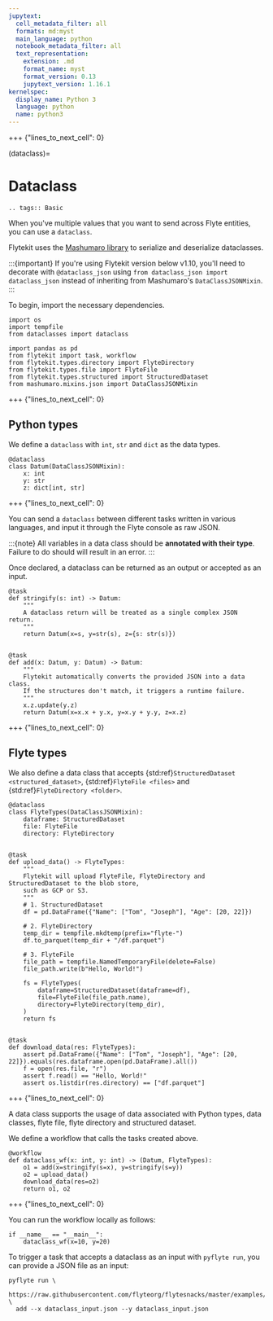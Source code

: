 ```yaml
---
jupytext:
  cell_metadata_filter: all
  formats: md:myst
  main_language: python
  notebook_metadata_filter: all
  text_representation:
    extension: .md
    format_name: myst
    format_version: 0.13
    jupytext_version: 1.16.1
kernelspec:
  display_name: Python 3
  language: python
  name: python3
---
```


+++ {"lines_to_next_cell": 0}

(dataclass)=

# Dataclass

```{eval-rst}
.. tags:: Basic
```

When you've multiple values that you want to send across Flyte entities, you can use a `dataclass`.

Flytekit uses the [Mashumaro library](https://github.com/Fatal1ty/mashumaro)
to serialize and deserialize dataclasses.

:::{important}
If you're using Flytekit version below v1.10, you'll need to decorate with `@dataclass_json` using
`from dataclass_json import dataclass_json` instead of inheriting from Mashumaro's `DataClassJSONMixin`.
:::

To begin, import the necessary dependencies.

```{code-cell}
import os
import tempfile
from dataclasses import dataclass

import pandas as pd
from flytekit import task, workflow
from flytekit.types.directory import FlyteDirectory
from flytekit.types.file import FlyteFile
from flytekit.types.structured import StructuredDataset
from mashumaro.mixins.json import DataClassJSONMixin
```

+++ {"lines_to_next_cell": 0}

## Python types
We define a `dataclass` with `int`, `str` and `dict` as the data types.

```{code-cell}
@dataclass
class Datum(DataClassJSONMixin):
    x: int
    y: str
    z: dict[int, str]
```

+++ {"lines_to_next_cell": 0}

You can send a `dataclass` between different tasks written in various languages, and input it through the Flyte console as raw JSON.

:::{note}
All variables in a data class should be **annotated with their type**. Failure to do should will result in an error.
:::

Once declared, a dataclass can be returned as an output or accepted as an input.

```{code-cell}
@task
def stringify(s: int) -> Datum:
    """
    A dataclass return will be treated as a single complex JSON return.
    """
    return Datum(x=s, y=str(s), z={s: str(s)})


@task
def add(x: Datum, y: Datum) -> Datum:
    """
    Flytekit automatically converts the provided JSON into a data class.
    If the structures don't match, it triggers a runtime failure.
    """
    x.z.update(y.z)
    return Datum(x=x.x + y.x, y=x.y + y.y, z=x.z)
```

+++ {"lines_to_next_cell": 0}

## Flyte types
We also define a data class that accepts {std:ref}`StructuredDataset <structured_dataset>`,
{std:ref}`FlyteFile <files>` and {std:ref}`FlyteDirectory <folder>`.

```{code-cell}
@dataclass
class FlyteTypes(DataClassJSONMixin):
    dataframe: StructuredDataset
    file: FlyteFile
    directory: FlyteDirectory


@task
def upload_data() -> FlyteTypes:
    """
    Flytekit will upload FlyteFile, FlyteDirectory and StructuredDataset to the blob store,
    such as GCP or S3.
    """
    # 1. StructuredDataset
    df = pd.DataFrame({"Name": ["Tom", "Joseph"], "Age": [20, 22]})

    # 2. FlyteDirectory
    temp_dir = tempfile.mkdtemp(prefix="flyte-")
    df.to_parquet(temp_dir + "/df.parquet")

    # 3. FlyteFile
    file_path = tempfile.NamedTemporaryFile(delete=False)
    file_path.write(b"Hello, World!")

    fs = FlyteTypes(
        dataframe=StructuredDataset(dataframe=df),
        file=FlyteFile(file_path.name),
        directory=FlyteDirectory(temp_dir),
    )
    return fs


@task
def download_data(res: FlyteTypes):
    assert pd.DataFrame({"Name": ["Tom", "Joseph"], "Age": [20, 22]}).equals(res.dataframe.open(pd.DataFrame).all())
    f = open(res.file, "r")
    assert f.read() == "Hello, World!"
    assert os.listdir(res.directory) == ["df.parquet"]
```

+++ {"lines_to_next_cell": 0}

A data class supports the usage of data associated with Python types, data classes,
flyte file, flyte directory and structured dataset.

We define a workflow that calls the tasks created above.

```{code-cell}
@workflow
def dataclass_wf(x: int, y: int) -> (Datum, FlyteTypes):
    o1 = add(x=stringify(s=x), y=stringify(s=y))
    o2 = upload_data()
    download_data(res=o2)
    return o1, o2
```

+++ {"lines_to_next_cell": 0}

You can run the workflow locally as follows:

```{code-cell}
if __name__ == "__main__":
    dataclass_wf(x=10, y=20)
```

To trigger a task that accepts a dataclass as an input with `pyflyte run`, you can provide a JSON file as an input:
```
pyflyte run \
  https://raw.githubusercontent.com/flyteorg/flytesnacks/master/examples/data_types_and_io/data_types_and_io/dataclass.py \
  add --x dataclass_input.json --y dataclass_input.json
```
